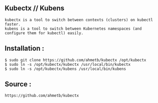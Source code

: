 ## Kubectx // Kubens
```
kubectx is a tool to switch between contexts (clusters) on kubectl faster.
kubens is a tool to switch between Kubernetes namespaces (and configure them for kubectl) easily.
```

## Installation :
```
$ sudo git clone https://github.com/ahmetb/kubectx /opt/kubectx
$ sudo ln -s /opt/kubectx/kubectx /usr/local/bin/kubectx
$ sudo ln -s /opt/kubectx/kubens /usr/local/bin/kubens
```

## Source :
```
https://github.com/ahmetb/kubectx
```